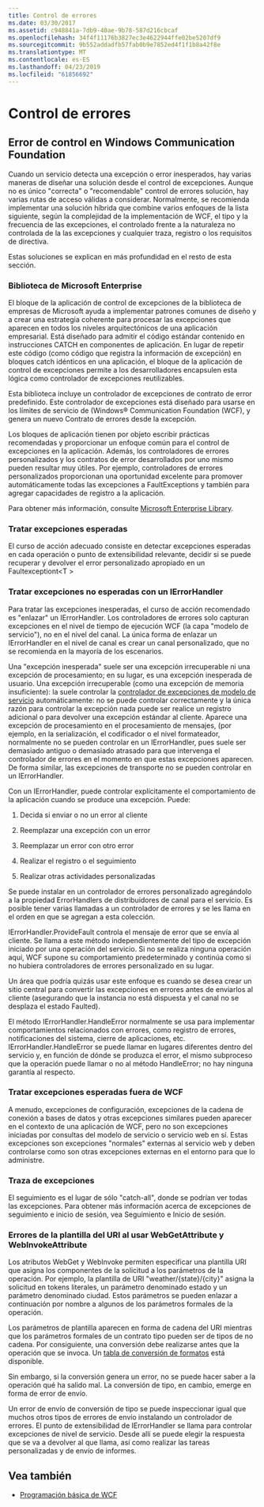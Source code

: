 ```yaml
---
title: Control de errores
ms.date: 03/30/2017
ms.assetid: c948841a-7db9-40ae-9b78-587d216cbcaf
ms.openlocfilehash: 34f4f11176b3827ec3e4622944ffe02be5207df9
ms.sourcegitcommit: 9b552addadfb57fab0b9e7852ed4f1f1b8a42f8e
ms.translationtype: MT
ms.contentlocale: es-ES
ms.lasthandoff: 04/23/2019
ms.locfileid: "61856692"
---
```

# <a name="error-handling"></a>Control de errores
## <a name="error-handling-in-windows-communication-foundation"></a>Error de control en Windows Communication Foundation  
 Cuando un servicio detecta una excepción o error inesperados, hay varias maneras de diseñar una solución desde el control de excepciones. Aunque no es único "correcta" o "recomendable" control de errores solución, hay varias rutas de acceso válidas a considerar. Normalmente, se recomienda implementar una solución híbrida que combine varios enfoques de la lista siguiente, según la complejidad de la implementación de WCF, el tipo y la frecuencia de las excepciones, el controlado frente a la naturaleza no controlada de la las excepciones y cualquier traza, registro o los requisitos de directiva.  
  
 Estas soluciones se explican en más profundidad en el resto de esta sección.  
  
### <a name="the-microsoft-enterprise-library"></a>Biblioteca de Microsoft Enterprise  
 El bloque de la aplicación de control de excepciones de la biblioteca de empresas de Microsoft ayuda a implementar patrones comunes de diseño y a crear una estrategia coherente para procesar las excepciones que aparecen en todos los niveles arquitectónicos de una aplicación empresarial. Está diseñado para admitir el código estándar contenido en instrucciones CATCH en componentes de aplicación. En lugar de repetir este código (como código que registra la información de excepción) en bloques catch idénticos en una aplicación, el bloque de la aplicación de control de excepciones permite a los desarrolladores encapsulen esta lógica como controlador de excepciones reutilizables.  
  
 Esta biblioteca incluye un controlador de excepciones de contrato de error predefinido. Este controlador de excepciones está diseñado para usarse en los límites de servicio de (Windows® Communication Foundation (WCF), y genera un nuevo Contrato de errores desde la excepción.  
  
 Los bloques de aplicación tienen por objeto escribir prácticas recomendadas y proporcionar un enfoque común para el control de excepciones en la aplicación. Además, los controladores de errores personalizados y los contratos de error desarrollados por uno mismo pueden resultar muy útiles. Por ejemplo, controladores de errores personalizados proporcionan una oportunidad excelente para promover automáticamente todas las excepciones a FaultExceptions y también para agregar capacidades de registro a la aplicación.  
  
 Para obtener más información, consulte [Microsoft Enterprise Library](https://docs.microsoft.com/previous-versions/msp-n-p/ff632023(v=pandp.10)).  
  
### <a name="dealing-with-expected-exceptions"></a>Tratar excepciones esperadas  
 El curso de acción adecuado consiste en detectar excepciones esperadas en cada operación o punto de extensibilidad relevante, decidir si se puede recuperar y devolver el error personalizado apropiado en un Faultexceptiont\<T >  
  
### <a name="dealing-with-unexpected-exceptions-using-an-ierrorhandler"></a>Tratar excepciones no esperadas con un IErrorHandler  
 Para tratar las excepciones inesperadas, el curso de acción recomendado es "enlazar" un IErrorHandler. Los controladores de errores solo capturan excepciones en el nivel de tiempo de ejecución WCF (la capa "modelo de servicio"), no en el nivel del canal. La única forma de enlazar un IErrorHandler en el nivel de canal es crear un canal personalizado, que no se recomienda en la mayoría de los escenarios.  
  
 Una "excepción inesperada" suele ser una excepción irrecuperable ni una excepción de procesamiento; en su lugar, es una excepción inesperada de usuario. Una excepción irrecuperable (como una excepción de memoria insuficiente): la suele controlar la [controlador de excepciones de modelo de servicio](xref:System.ServiceModel.Dispatcher.ExceptionHandler) automáticamente: no se puede controlar correctamente y la única razón para controlar la excepción nada puede ser realice un registro adicional o para devolver una excepción estándar al cliente. Aparece una excepción de procesamiento en el procesamiento de mensajes, (por ejemplo, en la serialización, el codificador o el nivel formateador, normalmente no se pueden controlar en un IErrorHandler, pues suele ser demasiado antiguo o demasiado atrasado para que intervenga el controlador de errores en el momento en que estas excepciones aparecen. De forma similar, las excepciones de transporte no se pueden controlar en un IErrorHandler.  
  
 Con un IErrorHandler, puede controlar explícitamente el comportamiento de la aplicación cuando se produce una excepción. Puede:  
  
1. Decida si enviar o no un error al cliente  
  
2. Reemplazar una excepción con un error  
  
3. Reemplazar un error con otro error  
  
4. Realizar el registro o el seguimiento  
  
5. Realizar otras actividades personalizadas  
  
 Se puede instalar en un controlador de errores personalizado agregándolo a la propiedad ErrorHandlers de distribuidores de canal para el servicio.  Es posible tener varias llamadas a un controlador de errores y se les llama en el orden en que se agregan a esta colección.  
  
 IErrorHandler.ProvideFault controla el mensaje de error que se envía al cliente. Se llama a este método independientemente del tipo de excepción iniciado por una operación del servicio. Si no se realiza ninguna operación aquí, WCF supone su comportamiento predeterminado y continúa como si no hubiera controladores de errores personalizado en su lugar.  
  
 Un área que podría quizás usar este enfoque es cuando se desea crear un sitio central para convertir las excepciones en errores antes de enviarlos al cliente (asegurando que la instancia no está dispuesta y el canal no se desplaza el estado Faulted).  
  
 El método IErrorHandler.HandleError normalmente se usa para implementar comportamientos relacionados con errores, como registro de errores, notificaciones del sistema, cierre de aplicaciones, etc. IErrorHandler.HandleError se puede llamar en lugares diferentes dentro del servicio y, en función de dónde se produzca el error, el mismo subproceso que la operación puede llamar o no al método HandleError; no hay ninguna garantía al respecto.  
  
### <a name="dealing-with-exceptions-outside-wcf"></a>Tratar excepciones esperadas fuera de WCF  
 A menudo, excepciones de configuración, excepciones de la cadena de conexión a bases de datos y otras excepciones similares pueden aparecer en el contexto de una aplicación de WCF, pero no son excepciones iniciadas por consultas del modelo de servicio o servicio web en sí. Estas excepciones son excepciones "normales" externas al servicio web y deben controlarse como son otras excepciones externas en el entorno para que lo administre.  
  
### <a name="tracing-exceptions"></a>Traza de excepciones  
 El seguimiento es el lugar de sólo "catch-all", donde se podrían ver todas las excepciones. Para obtener más información acerca de excepciones de seguimiento e inicio de sesión, vea Seguimiento e Inicio de sesión.  
  
### <a name="uri-template-errors-when-using-webgetattribute-and-webinvokeattribute"></a>Errores de la plantilla del URI al usar WebGetAttribute y WebInvokeAttribute  
 Los atributos WebGet y WebInvoke permiten especificar una plantilla URI que asigna los componentes de la solicitud a los parámetros de la operación. Por ejemplo, la plantilla de URI "weather/{state}/{city}" asigna la solicitud en tokens literales, un parámetro denominado estado y un parámetro denominado ciudad. Estos parámetros se pueden enlazar a continuación por nombre a algunos de los parámetros formales de la operación.  
  
 Los parámetros de plantilla aparecen en forma de cadena del URI mientras que los parámetros formales de un contrato tipo pueden ser de tipos de no cadena. Por consiguiente, una conversión debe realizarse antes que la operación que se invoca. Un [tabla de conversión de formatos](wcf-web-http-programming-model-overview.md) está disponible.  
  
 Sin embargo, si la conversión genera un error, no se puede hacer saber a la operación qué ha salido mal. La conversión de tipo, en cambio, emerge en forma de error de envío.  
  
 Un error de envío de conversión de tipo se puede inspeccionar igual que muchos otros tipos de errores de envío instalando un controlador de errores. El punto de extensibilidad de IErrorHandler se llama para controlar excepciones de nivel de servicio. Desde allí se puede elegir la respuesta que se va a devolver al que llama, así como realizar las tareas personalizadas y de envío de informes.  
  
## <a name="see-also"></a>Vea también

- [Programación básica de WCF](../basic-wcf-programming.md)
